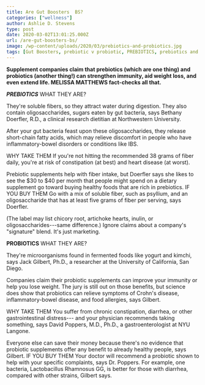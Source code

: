 ```yaml
---
title: Are Gut Boosters  BS?
categories: ["wellness"]
author: Ashlie D. Stevens
type: post
date: 2020-03-02T13:01:25.000Z
url: /are-gut-boosters-bs/
image: /wp-content/uploads/2020/03/prebiotics-and-probiotics.jpg
tags: [Gut Boosters, prebiotic v probiotic, PREBIOTICS, prebiotics and probiotics, what prebiotic means, why use a prebiotic, why we need prebiotic]
---
```


 **Supplement companies claim that prebiotics (which are one thing) and probiotics (another thing!) can strengthen immunity, aid weight loss, and even extend life. MELISSA MATTHEWS fact-checks all that.**

_**PREBIOTICS**_ WHAT THEY ARE?

They're soluble fibers, so they attract water during digestion. They also contain oligosaccharides, sugars eaten by gut bacteria, says Bethany Doerfler, R.D., a clinical research dietitian at Northwestern University.

After your gut bacteria feast upon these oligosaccharides, they release short-chain fatty acids, which may relieve discomfort in people who have inflammatory-bowel disorders or conditions like IBS.

WHY TAKE THEM If you're not hitting the recommended 38 grams of fiber daily, you're at risk of constipation (at best) and heart disease (at worst).

Prebiotic supplements help with fiber intake, but Doerfler says she likes to see the $30 to $40 per month that people might spend on a dietary supplement go toward buying healthy foods that are rich in prebiotics. IF YOU BUY THEM Go with a mix of soluble fiber, such as psyllium, and an oligosaccharide that has at least five grams of fiber per serving, says Doerfler.

(The label may list chicory root, artichoke hearts, inulin, or oligosaccharides---same difference.) Ignore claims about a company's "signature" blend. It's just marketing.

**PROBIOTICS** WHAT THEY ARE?

They're microorganisms found in fermented foods like yogurt and kimchi, says Jack Gilbert, Ph.D., a researcher at the University of California, San Diego.

Companies claim their probiotic supplements can improve your immunity or help you lose weight. The jury is still out on those benefits, but science does show that probiotics can relieve symptoms of Crohn's disease, inflammatory-bowel disease, and food allergies, says Gilbert.

WHY TAKE THEM You suffer from chronic constipation, diarrhea, or other gastrointestinal distress--- and your physician recommends taking something, says David Poppers, M.D., Ph.D., a gastroenterologist at NYU Langone.

Everyone else can save their money because there's no evidence that probiotic supplements offer any benefit to already healthy people, says Gilbert. IF YOU BUY THEM Your doctor will recommend a probiotic shown to help with your specific complaints, says Dr. Poppers. For example, one bacteria, Lactobacillus Rhamnosus GG, is better for those with diarrhea, compared with other strains, Gilbert says.
